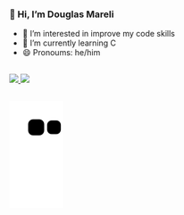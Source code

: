 ### 👋 Hi, I’m Douglas Mareli

- 👀 I’m interested in improve my code skills 
- 🌱 I’m currently learning C
- 😄 Pronoums: he/him
##
 <div>
  <a href="https://github.com/DouglasMreli">
  <img height="160em" src="https://github-readme-stats.vercel.app/api?username=DouglasMreli&show_icons=true&theme=react&include_all_commits=true&count_private=true"/>
  <img height="160em" src="https://github-readme-stats.vercel.app/api/top-langs/?username=DouglasMreli&layout=compact&langs_count=7&theme=react"/>
</div>
 
  ##
 
  ![Snake animation](https://github.com/rafaballerini/rafaballerini/blob/output/github-contribution-grid-snake.svg)
